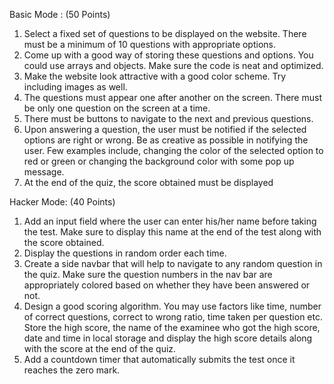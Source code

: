 Basic Mode : (50 Points)
1. Select a fixed set of questions to be displayed on the website. There must be a
minimum of 10 questions with appropriate options.
2. Come up with a good way of storing these questions and options. You could use arrays
and objects. Make sure the code is neat and optimized.
3. Make the website look attractive with a good color scheme. Try including images as
well.
4. The questions must appear one after another on the screen. There must be only one
question on the screen at a time.
5. There must be buttons to navigate to the next and previous questions.
6. Upon answering a question, the user must be notified if the selected options are right or
wrong. Be as creative as possible in notifying the user. Few examples include, changing
the color of the selected option to red or green or changing the background color with
some pop up message.
7. At the end of the quiz, the score obtained must be displayed

Hacker Mode: (40 Points)
1. Add an input field where the user can enter his/her name before taking the test. Make
sure to display this name at the end of the test along with the score obtained.
2. Display the questions in random order each time.
3. Create a side navbar that will help to navigate to any random question in the quiz. Make
sure the question numbers in the nav bar are appropriately colored based on whether
they have been answered or not.
4. Design a good scoring algorithm. You may use factors like time, number of correct
questions, correct to wrong ratio, time taken per question etc. Store the high score, the
name of the examinee who got the high score, date and time in local storage and
display the high score details along with the score at the end of the quiz.
5. Add a countdown timer that automatically submits the test once it reaches the zero
mark.
